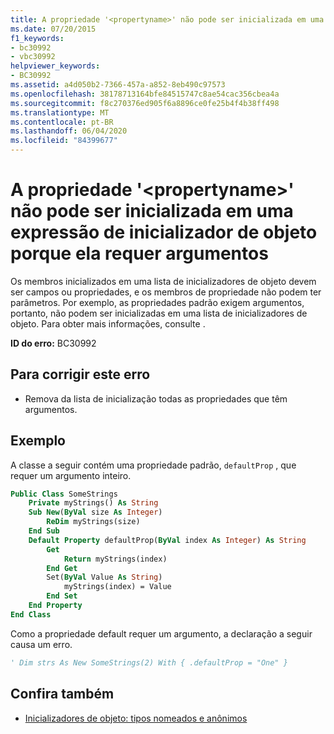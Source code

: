 ```yaml
---
title: A propriedade '<propertyname>' não pode ser inicializada em uma expressão de inicializador de objeto porque ela requer argumentos
ms.date: 07/20/2015
f1_keywords:
- bc30992
- vbc30992
helpviewer_keywords:
- BC30992
ms.assetid: a4d050b2-7366-457a-a852-8eb490c97573
ms.openlocfilehash: 38178713164bfe84515747c8ae54cac356cbea4a
ms.sourcegitcommit: f8c270376ed905f6a8896ce0fe25b4f4b38ff498
ms.translationtype: MT
ms.contentlocale: pt-BR
ms.lasthandoff: 06/04/2020
ms.locfileid: "84399677"
---
```

# <a name="property-propertyname-cannot-be-initialized-in-an-object-initializer-expression-because-it-requires-arguments"></a>A propriedade '\<propertyname>' não pode ser inicializada em uma expressão de inicializador de objeto porque ela requer argumentos
Os membros inicializados em uma lista de inicializadores de objeto devem ser campos ou propriedades, e os membros de propriedade não podem ter parâmetros. Por exemplo, as propriedades padrão exigem argumentos, portanto, não podem ser inicializadas em uma lista de inicializadores de objeto. Para obter mais informações, consulte .  
  
 **ID do erro:** BC30992  
  
## <a name="to-correct-this-error"></a>Para corrigir este erro  
  
- Remova da lista de inicialização todas as propriedades que têm argumentos.  
  
## <a name="example"></a>Exemplo  
 A classe a seguir contém uma propriedade padrão, `defaultProp` , que requer um argumento inteiro.  
  
```vb  
Public Class SomeStrings  
    Private myStrings() As String  
    Sub New(ByVal size As Integer)  
        ReDim myStrings(size)  
    End Sub  
    Default Property defaultProp(ByVal index As Integer) As String  
        Get  
            Return myStrings(index)  
        End Get  
        Set(ByVal Value As String)  
            myStrings(index) = Value  
        End Set  
    End Property  
End Class  
```  
  
 Como a propriedade default requer um argumento, a declaração a seguir causa um erro.  
  
```vb  
' Dim strs As New SomeStrings(2) With { .defaultProp = "One" }  
```  
  
## <a name="see-also"></a>Confira também

- [Inicializadores de objeto: tipos nomeados e anônimos](../programming-guide/language-features/objects-and-classes/object-initializers-named-and-anonymous-types.md)
